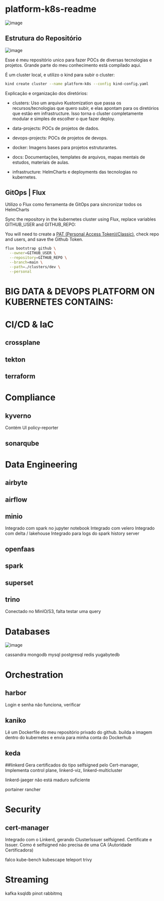 # platform-k8s-readme

![image](https://github.com/andreyolv/platform-k8s-readme/assets/49295662/6fc9b07c-f73e-4588-8efa-f6d708722e1c)

## Estrutura do Repositório
![image](https://user-images.githubusercontent.com/49295662/233882124-ee8faaf7-7e6a-44a9-9cec-48dcc1e130d8.png)

Esse é meu repositório unico para fazer POCs de diversas tecnologias e projetos. Grande parte do meu conhecimento está compilado aqui.

É um cluster local, e utilizo o kind para subir o cluster:
```sh 
kind create cluster --name platform-k8s --config kind-config.yaml
```

Explicação e organização dos diretórios:
- clusters:
Uso um arquivo Kustomization que passa os recursos/tecnologias que quero subir, e elas apontam para os diretórios que estão em infrastructure. Isso torna o cluster  completamente modular e simples de escolher o que fazer deploy. 

- data-projects:
POCs de projetos de dados.

- devops-projects:
POCs de projetos de devops.

- docker:
Imagens bases para projetos estruturantes.

- docs:
Documentações, templates de arquivos, mapas mentais de estudos, materiais de aulas.

- infrastructure:
HelmCharts e deployments das tecnologias no kubernetes.

## GitOps | Flux

Utilizo o Flux como ferramenta de GitOps para sincronizar todos os HelmCharts

Sync the repository in the kubernetes cluster using Flux, replace variables GITHUB_USER and GITHUB_REPO:

You will need to create a [PAT (Personal Access Token)(Classic)](https://github.com/settings/tokens), check repo and users, and save the Github Token.

```sh 
flux bootstrap github \
  --owner=GITHUB_USER \
  --repository=GITHUB_REPO \
  --branch=main \
  --path=./clusters/dev \
  --personal
```

# BIG DATA & DEVOPS PLATFORM ON KUBERNETES CONTAINS:

# CI/CD & IaC
## crossplane
## tekton
## terraform

# Compliance
## kyverno
Contém UI policy-reporter

## sonarqube

# Data Engineering
## airbyte
## airflow
## minio
Integrado com spark no jupyter notebook
Integrado com velero
Integrado com delta / lakehouse
Integrado para logs do spark history server

## openfaas
## spark
## superset
## trino
Conectado no MinIO/S3, falta testar uma query

# Databases
![image](https://user-images.githubusercontent.com/49295662/233882435-5fc3ac18-5e2e-46b2-8b50-68e4f6834b1b.png)

cassandra
mongodb
mysql
postgresql
redis
yugabytedb


# Orchestration
## harbor
Login e senha não funciona, verificar

## kaniko
Lê um Dockerfile do meu repositório privado do github. builda a imagem dentro do kubernetes e envia para minha conta do Dockerhub

## keda
##linkerd
Gera certificados do tipo selfsigned pelo Cert-manager, 
Implementa control plane, linkerd-viz, linkerd-multicluster

linkerd-jaeger não está maduro suficiente

portainer
rancher

# Security
## cert-manager
Integrado com o Linkerd, gerando ClusterIssuer selfsigned. Certificate e Issuer.
Como é selfsigned não precisa de uma CA (Autoridade Certificadora)

falco
kube-bench
kubescape
teleport
trivy

# Streaming
kafka
ksqldb
pinot
rabbitmq


